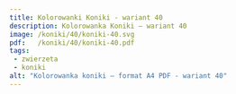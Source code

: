 ```yaml
---
title: Kolorowanki Koniki - wariant 40
description: Kolorowanka Koniki – wariant 40
image: /koniki/40/koniki-40.svg
pdf:   /koniki/40/koniki-40.pdf
tags:
 - zwierzeta
 - koniki
alt: "Kolorowanka koniki – format A4 PDF - wariant 40"
---
```

